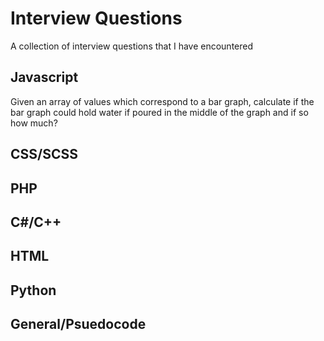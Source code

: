 # Interview Questions
A collection of interview questions that I have encountered 


## Javascript
Given an array of values which correspond to a bar graph, calculate if the bar graph could hold water if poured in the middle of the graph and if so how much?

## CSS/SCSS

## PHP

## C#/C++

## HTML

## Python

## General/Psuedocode
